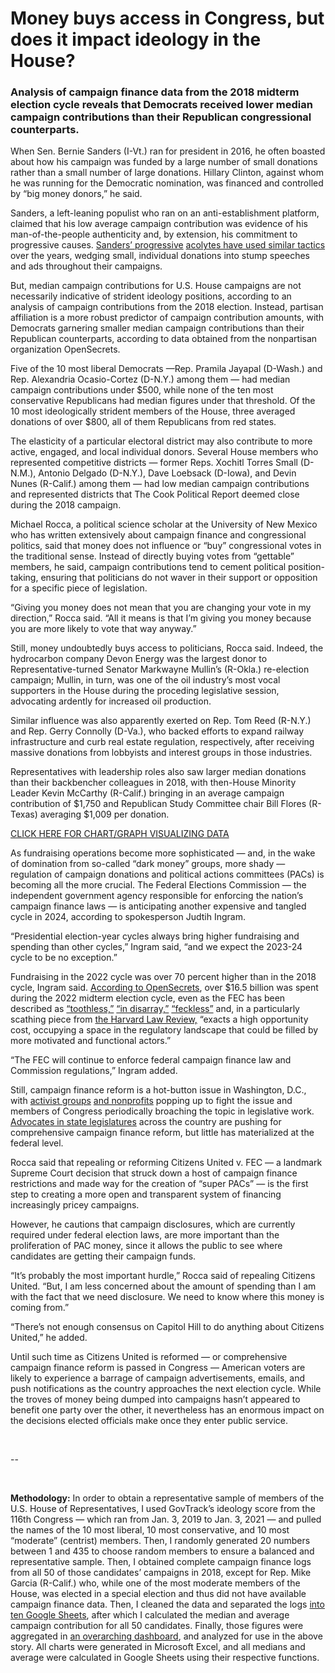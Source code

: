 # Money buys access in Congress, but does it impact ideology in the House?

### Analysis of campaign finance data from the 2018 midterm election cycle reveals that Democrats received lower median campaign contributions than their Republican congressional counterparts. 

When Sen. Bernie Sanders (I-Vt.) ran for president in 2016, he often boasted about how his campaign was funded by a large number of small donations rather than a small number of large donations. Hillary Clinton, against whom he was running for the Democratic nomination, was financed and controlled by “big money donors,” he said.

Sanders, a left-leaning populist who ran on an anti-establishment platform, claimed that his low average campaign contribution was evidence of his man-of-the-people authenticity and, by extension, his commitment to progressive causes. [Sanders’ progressive](https://twitter.com/AOC/status/998962319551090688?s=20) [acolytes have used similar tactics](https://www.npr.org/2020/10/22/925892007/fundraging-fuels-democratic-money-advantage-over-gop-in-most-races) over the years, wedging small, individual donations into stump speeches and ads throughout their campaigns. 

But, median campaign contributions for U.S. House campaigns are not necessarily indicative of strident ideology positions, according to an analysis of campaign contributions from the 2018 election. Instead, partisan affiliation is a more robust predictor of campaign contribution amounts, with Democrats garnering smaller median campaign contributions than their Republican counterparts, according to data obtained from the nonpartisan organization OpenSecrets. 

Five of the 10 most liberal Democrats —Rep. Pramila Jayapal (D-Wash.) and Rep. Alexandria Ocasio-Cortez (D-N.Y.) among them — had median campaign contributions under $500, while none of the ten most conservative Republicans had median figures under that threshold. Of the 10 most ideologically strident members of the House, three averaged donations of over $800, all of them Republicans from red states. 

The elasticity of a particular electoral district may also contribute to more active, engaged, and local individual donors. Several House members who represented competitive districts — former Reps. Xochitl Torres Small (D-N.M.), Antonio Delgado (D-N.Y.), Dave Loebsack (D-Iowa), and Devin Nunes (R-Calif.) among them — had low median campaign contributions and represented districts that The Cook Political Report deemed close during the 2018 campaign.   

Michael Rocca, a political science scholar at the University of New Mexico who has written extensively about campaign finance and congressional politics, said that money does not influence or “buy” congressional votes in the traditional sense. Instead of directly buying votes from “gettable” members, he said, campaign contributions tend to cement political position-taking, ensuring that politicians do not waver in their support or opposition for a specific piece of legislation.

“Giving you money does not mean that you are changing your vote in my direction,” Rocca said. “All it means is that I’m giving you money because you are more likely to vote that way anyway.”

Still, money undoubtedly buys access to politicians, Rocca said. Indeed, the hydrocarbon company Devon Energy was the largest donor to Representative-turned Senator Markwayne Mullin’s (R-Okla.) re-election campaign; Mullin, in turn, was one of the oil industry’s most vocal supporters in the House during the proceding legislative session, advocating ardently for increased oil production. 

Similar influence was also apparently exerted on Rep. Tom Reed (R-N.Y.) and Rep. Gerry Connolly (D-Va.), who backed efforts to expand railway infrastructure and curb real estate regulation, respectively, after receiving massive donations from lobbyists and interest groups in those industries. 

Representatives with leadership roles also saw larger median donations than their backbencher colleagues in 2018, with then-House Minority Leader Kevin McCarthy (R-Calif.) bringing in an average campaign contribution of $1,750 and Republican Study Committee chair Bill Flores (R-Texas) averaging $1,009 per donation.  

[CLICK HERE FOR CHART/GRAPH VISUALIZING DATA](https://drive.google.com/file/d/14hJjq8tkVlgLyVOPVRqWhFMl-CEAqggO/view?usp=sharing)

As fundraising operations become more sophisticated — and, in the wake of domination from so-called “dark money” groups, more shady — regulation of campaign donations and political actions committees (PACs) is becoming all the more crucial. The Federal Elections Commission — the independent government agency responsible for enforcing the nation’s campaign finance laws — is anticipating another expensive and tangled cycle in 2024, according to spokesperson Judtih Ingram. 

“Presidential election-year cycles always bring higher fundraising and spending than other cycles,” Ingram said, “and we expect the 2023-24 cycle to be no exception.”

Fundraising in the 2022 cycle was over 70 percent higher than in the 2018 cycle, Ingram said. [According to OpenSecrets](https://www.opensecrets.org/news/2022/11/total-cost-of-2022-state-and-federal-elections-projected-to-exceed-16-7-billion/), over $16.5 billion was spent during the 2022 midterm election cycle, even as the FEC has been described as [“toothless,”](https://abcnews.go.com/Politics/fec-left-toothless-empty-seats-heading-2020/story?id=65215840) [“in disarray,”](https://www.washingtonpost.com/politics/2019/10/18/stymied-by-polarized-agency-fec-chair-ellen-weintraub-finds-her-voice-trump-critic/) [“feckless”](https://www.nytimes.com/2016/09/24/opinion/the-feckless-fec-rebuked.html) and, in a particularly scathing piece from [the Harvard Law Review,](https://harvardlawreview.org/2018/03/eliminating-the-fec-the-best-hope-for-campaign-finance-regulation/) “exacts a high opportunity cost, occupying a space in the regulatory landscape that could be filled by more motivated and functional actors.”

“The FEC will continue to enforce federal campaign finance law and Commission regulations,” Ingram added. 

Still, campaign finance reform is a hot-button issue in Washington, D.C., with [activist groups](https://endcitizensunited.org/) [and nonprofits](https://campaignlegal.org/issues/campaign-finance) popping up to fight the issue and members of Congress periodically broaching the topic in legislative work. [Advocates in state legislatures](https://www.opensecrets.org/news/2023/01/campaign-finance-advocates-pressure-virginia-general-assembly/) across the country are pushing for comprehensive campaign finance reform, but little has materialized at the federal level. 

Rocca said that repealing or reforming Citizens United v. FEC — a landmark Supreme Court decision that struck down a host of campaign finance restrictions and made way for the creation of “super PACs” — is the first step to creating a more open and transparent system of financing increasingly pricey campaigns. 

However, he cautions that campaign disclosures, which are currently required under federal election laws, are more important than the proliferation of PAC money, since it allows the public to see where candidates are getting their campaign funds. 

“It’s probably the most important hurdle,” Rocca said of repealing Citizens United. “But, I am less concerned about the amount of spending than I am with the fact that we need disclosure. We need to know where this money is coming from.” 

“There’s not enough consensus on Capitol Hill to do anything about Citizens United,” he added.

Until such time as Citizens United is reformed — or comprehensive campaign finance reform is passed in Congress — American voters are likely to experience a barrage of campaign advertisements, emails, and push notifications as the country approaches the next election cycle. While the troves of money being dumped into campaigns hasn’t appeared to benefit one party over the other, it nevertheless has an enormous impact on the decisions elected officials make once they enter public service. 

<br> 

--

<br>

**Methodology:** In order to obtain a representative sample of members of the U.S. House of Representatives, I used GovTrack’s ideology score from the 116th Congress — which ran from Jan. 3, 2019 to Jan. 3, 2021 — and pulled the names of the 10 most liberal, 10 most conservative, and 10 most “moderate” (centrist) members. Then, I randomly generated 20 numbers between 1 and 435 to choose random members to ensure a balanced and representative sample. Then, I obtained complete campaign finance logs from all 50 of those candidates’ campaigns in 2018, except for Rep. Mike Garcia (R-Calif.) who, while one of the most moderate members of the House, was elected in a special election and thus did not have available campaign finance data. Then, I cleaned the data and separated the logs [into ten Google Sheets](https://drive.google.com/drive/u/1/folders/17cq3fEbnIdhDww_D6BtCxZcBMIHP02eO), after which I calculated the median and average campaign contribution for all 50 candidates. Finally, those figures were aggregated in [an overarching dashboard](https://docs.google.com/spreadsheets/d/1irgbj-6gA_bScCyxalKfcalIISttxk0nV-lqk4bxVHU/edit#gid=0), and analyzed for use in the above story. All charts were generated in Microsoft Excel, and all medians and average were calculated in Google Sheets using their respective functions. 
